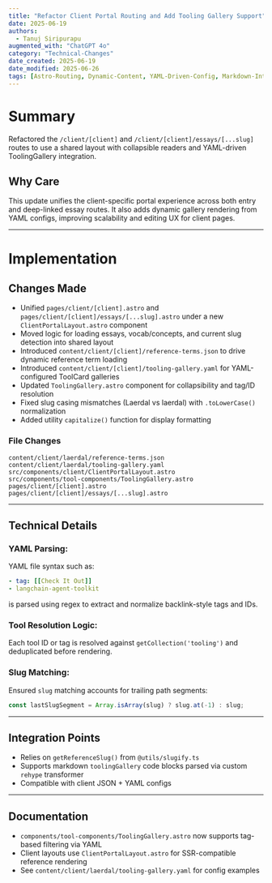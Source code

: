 ```yaml
---
title: "Refactor Client Portal Routing and Add Tooling Gallery Support"
date: 2025-06-19
authors:
  - Tanuj Siripurapu
augmented_with: "ChatGPT 4o"
category: "Technical-Changes"
date_created: 2025-06-19
date_modified: 2025-06-26
tags: [Astro-Routing, Dynamic-Content, YAML-Driven-Config, Markdown-Interactivity, Client-Side-Toggles]
---
```

# Summary
Refactored the `/client/[client]` and `/client/[client]/essays/[...slug]` routes to use a shared layout with collapsible readers and YAML-driven ToolingGallery integration.

## Why Care
This update unifies the client-specific portal experience across both entry and deep-linked essay routes. It also adds dynamic gallery rendering from YAML configs, improving scalability and editing UX for client pages.

***

# Implementation

## Changes Made
- Unified `pages/client/[client].astro` and `pages/client/[client]/essays/[...slug].astro` under a new `ClientPortalLayout.astro` component
- Moved logic for loading essays, vocab/concepts, and current slug detection into shared layout
- Introduced `content/client/[client]/reference-terms.json` to drive dynamic reference term loading
- Introduced `content/client/[client]/tooling-gallery.yaml` for YAML-configured ToolCard galleries
- Updated `ToolingGallery.astro` component for collapsibility and tag/ID resolution
- Fixed slug casing mismatches (Laerdal vs laerdal) with `.toLowerCase()` normalization
- Added utility `capitalize()` function for display formatting

### File Changes
```
content/client/laerdal/reference-terms.json
content/client/laerdal/tooling-gallery.yaml
src/components/client/ClientPortalLayout.astro
src/components/tool-components/ToolingGallery.astro
pages/client/[client].astro
pages/client/[client]/essays/[...slug].astro
```

***

## Technical Details

### YAML Parsing:
YAML file syntax such as:
```yaml
- tag: [[Check It Out]]
- langchain-agent-toolkit
```
is parsed using regex to extract and normalize backlink-style tags and IDs.

### Tool Resolution Logic:
Each tool ID or tag is resolved against `getCollection('tooling')` and deduplicated before rendering.

### Slug Matching:
Ensured `slug` matching accounts for trailing path segments:
```ts
const lastSlugSegment = Array.isArray(slug) ? slug.at(-1) : slug;
```

***

## Integration Points
- Relies on `getReferenceSlug()` from `@utils/slugify.ts`
- Supports markdown `toolingGallery` code blocks parsed via custom `rehype` transformer
- Compatible with client JSON + YAML configs

***

## Documentation
- `components/tool-components/ToolingGallery.astro` now supports tag-based filtering via YAML
- Client layouts use `ClientPortalLayout.astro` for SSR-compatible reference rendering
- See `content/client/laerdal/tooling-gallery.yaml` for config examples
